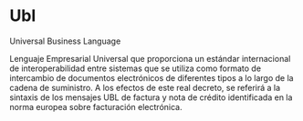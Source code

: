 # Ubl
Universal Business Language

Lenguaje Empresarial Universal que proporciona un estándar internacional de
interoperabilidad entre sistemas que se utiliza como formato de intercambio de
documentos electrónicos de diferentes tipos a lo largo de la cadena de suministro.
A los efectos de este real decreto, se referirá a la sintaxis de los mensajes UBL de
factura y nota de crédito identificada en la norma europea sobre facturación
electrónica.

